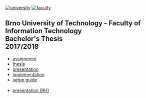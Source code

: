[![university](https://img.shields.io/badge/university-Brno%20University%20of%20Technology-red.svg)](https://www.vutbr.cz/en/)
[![faculty](https://img.shields.io/badge/faculty-Faculty%20of%20Information%20Technology-blue.svg)](http://www.fit.vutbr.cz/.en)

## Brno University of Technology - Faculty of Information Technology<br>Bachelor's Thesis<br>2017/2018

* [assignment](https://github.com/europ/VUTBR-FIT-BT/blob/master/PDF/assignment.pdf)
* [thesis](https://github.com/europ/VUTBR-FIT-BT/blob/master/PDF/thesis.pdf)
* [presentation](https://github.com/europ/VUTBR-FIT-BT/blob/master/PDF/presentation.pdf)
* [implementation](https://github.com/europ/VUTBR-FIT-BT/blob/master/PRs.md)
* [setup guide](https://github.com/europ/VUTBR-FIT-BT-IMPL)<br><br>
* [presentation (RH)](https://github.com/europ/VUTBR-FIT-BT/blob/master/redhat/ManageIQ%20Bot.pdf)
